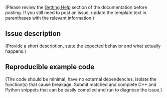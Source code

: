 (Please review the
[Getting Help](http://pybind11.readthedocs.io/en/latest/faq.html)
section of the documentation before posting. If you still need to post an issue, update the template text in parentheses with the relevant information.)

## Issue description

(Provide a short description, state the expected behavior and what actually happens.)

## Reproducible example code

(The code should be minimal, have no external dependencies, isolate the function(s) that cause breakage. Submit matched and complete C++ and Python snippets that can be easily compiled and run to diagnose the issue.)
